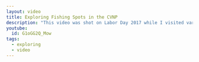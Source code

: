 ```yaml
---
layout: video
title: Exploring Fishing Spots in the CVNP
description: "This video was shot on Labor Day 2017 while I visited various ponds in the Cuyahoga Valley National Park. I was not fortunate enough to catch anything, but I have footage of my time exploring."
youtube:
  id: G1oGG2Q_Mow
tags:
  - exploring
  - video
---
```

